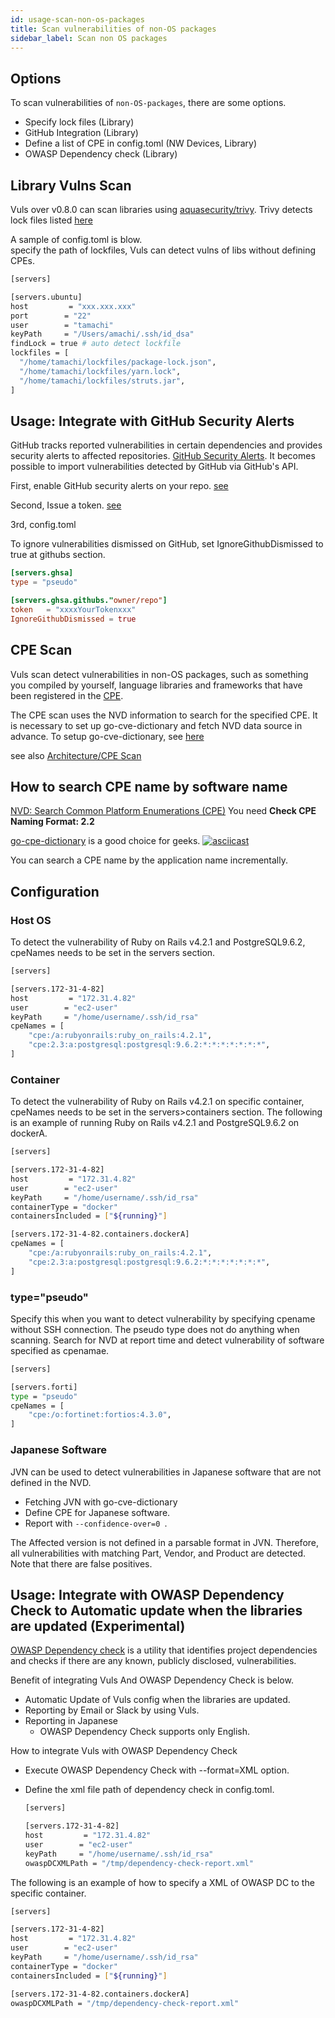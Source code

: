 ```yaml
---
id: usage-scan-non-os-packages
title: Scan vulnerabilities of non-OS packages
sidebar_label: Scan non OS packages
---
```


## Options

To scan vulnerabilities of `non-OS-packages`, there are some options.

- Specify lock files (Library)
- GitHub Integration (Library)
- Define a list of CPE in config.toml (NW Devices, Library)
- OWASP Dependency check (Library)

## Library Vulns Scan

Vuls over v0.8.0 can scan libraries using [aquasecurity/trivy](https://github.com/aquasecurity/trivy).
Trivy detects lock files listed [here](https://aquasecurity.github.io/trivy/v0.22.0/vulnerability/detection/language/)

A sample of config.toml is blow.  
specify the path of lockfiles, Vuls can detect vulns of libs without defining CPEs.

```bash
[servers]

[servers.ubuntu]
host         = "xxx.xxx.xxx"
port        = "22"
user        = "tamachi"
keyPath     = "/Users/amachi/.ssh/id_dsa"
findLock = true # auto detect lockfile
lockfiles = [
  "/home/tamachi/lockfiles/package-lock.json",
  "/home/tamachi/lockfiles/yarn.lock",
  "/home/tamachi/lockfiles/struts.jar",
]
```

## Usage: Integrate with GitHub Security Alerts

GitHub tracks reported vulnerabilities in certain dependencies and provides security alerts to affected repositories. [GitHub Security Alerts](https://help.github.com/articles/about-security-alerts-for-vulnerable-dependencies/).
It becomes possible to import vulnerabilities detected by GitHub via GitHub's API.

First, enable GitHub security alerts on your repo. [see](https://help.github.com/en/github/managing-security-vulnerabilities/managing-alerts-for-vulnerable-dependencies-in-your-organization)

Second, Issue a token. [see](https://github.com/settings/tokens)

3rd, config.toml

To ignore vulnerabilities dismissed on GitHub, set IgnoreGithubDismissed to true at githubs section. 

```toml
[servers.ghsa]
type = "pseudo"

[servers.ghsa.githubs."owner/repo"]
token   = "xxxxYourTokenxxx"
IgnoreGithubDismissed = true
```

## CPE Scan

Vuls scan detect vulnerabilities in non-OS packages, such as something you compiled by yourself, language libraries and frameworks that have been registered in the [CPE](https://nvd.nist.gov/cpe.cfm).

The CPE scan uses the NVD information to search for the specified CPE. It is necessary to set up go-cve-dictionary and fetch NVD data source in advance.
To setup go-cve-dictionary, see [here](https://vuls.io/docs/en/go-cve-dictionary.html#usage-go-cve-dictionary-on-different-server)

see also [Architecture/CPE Scan](architecture-cpe-scan.md)

## How to search CPE name by software name

[NVD: Search Common Platform Enumerations (CPE)](https://web.nvd.nist.gov/view/cpe/search)
You need **Check CPE Naming Format: 2.2**

[go-cpe-dictionary](https://github.com/vulsio/go-cpe-dictionary) is a good choice for geeks.
[![asciicast](https://asciinema.org/a/asvc87lbpad5999shqk0xvtc0.png)](https://asciinema.org/a/asvc87lbpad5999shqk0xvtc0)

You can search a CPE name by the application name incrementally.

## Configuration

### Host OS

To detect the vulnerability of Ruby on Rails v4.2.1 and PostgreSQL9.6.2, cpeNames needs to be set in the servers section.

```bash
[servers]

[servers.172-31-4-82]
host         = "172.31.4.82"
user        = "ec2-user"
keyPath     = "/home/username/.ssh/id_rsa"
cpeNames = [
    "cpe:/a:rubyonrails:ruby_on_rails:4.2.1",
    "cpe:2.3:a:postgresql:postgresql:9.6.2:*:*:*:*:*:*:*",
]
```

### Container

To detect the vulnerability of Ruby on Rails v4.2.1 on specific container, cpeNames needs to be set in the servers>containers section.
The following is an example of running Ruby on Rails v4.2.1 and PostgreSQL9.6.2 on dockerA.

```bash
[servers]

[servers.172-31-4-82]
host         = "172.31.4.82"
user        = "ec2-user"
keyPath     = "/home/username/.ssh/id_rsa"
containerType = "docker"
containersIncluded = ["${running}"]

[servers.172-31-4-82.containers.dockerA]
cpeNames = [
    "cpe:/a:rubyonrails:ruby_on_rails:4.2.1",
    "cpe:2.3:a:postgresql:postgresql:9.6.2:*:*:*:*:*:*:*",
]

```

### type="pseudo"

Specify this when you want to detect vulnerability by specifying cpename without SSH connection.
The pseudo type does not do anything when scanning.
Search for NVD at report time and detect vulnerability of software specified as cpenamae.

```bash
[servers]

[servers.forti]
type = "pseudo"
cpeNames = [
    "cpe:/o:fortinet:fortios:4.3.0",
]
```

### Japanese Software

JVN can be used to detect vulnerabilities in Japanese software that are not defined in the NVD.

- Fetching JVN with go-cve-dictionary
- Define CPE for Japanese software.
- Report with `--confidence-over=0 `.

The Affected version is not defined in a parsable format in JVN. Therefore, all vulnerabilities with matching Part, Vendor, and Product are detected. Note that there are false positives.

## Usage: Integrate with OWASP Dependency Check to Automatic update when the libraries are updated (Experimental)

[OWASP Dependency check](https://www.owasp.org/index.php/OWASP_Dependency_Check) is a utility that identifies project dependencies and checks if there are any known, publicly disclosed, vulnerabilities.

Benefit of integrating Vuls And OWASP Dependency Check is below.

- Automatic Update of Vuls config when the libraries are updated.
- Reporting by Email or Slack by using Vuls.
- Reporting in Japanese
  - OWASP Dependency Check supports only English.

How to integrate Vuls with OWASP Dependency Check

- Execute OWASP Dependency Check with --format=XML option.
- Define the xml file path of dependency check in config.toml.

    ```bash
    [servers]

    [servers.172-31-4-82]
    host         = "172.31.4.82"
    user        = "ec2-user"
    keyPath     = "/home/username/.ssh/id_rsa"
    owaspDCXMLPath = "/tmp/dependency-check-report.xml"
    ```

The following is an example of how to specify a XML of OWASP DC to the specific container.

```bash
[servers]

[servers.172-31-4-82]
host         = "172.31.4.82"
user        = "ec2-user"
keyPath     = "/home/username/.ssh/id_rsa"
containerType = "docker"
containersIncluded = ["${running}"]

[servers.172-31-4-82.containers.dockerA]
owaspDCXMLPath = "/tmp/dependency-check-report.xml"

```
